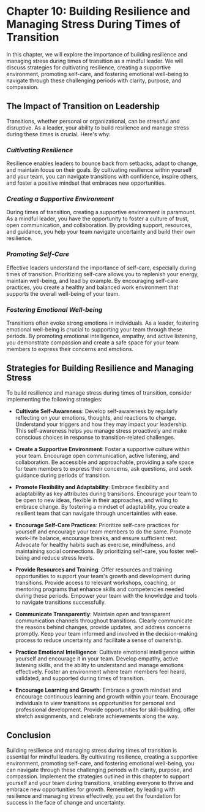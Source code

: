 Chapter 10: Building Resilience and Managing Stress During Times of Transition
==============================================================================

In this chapter, we will explore the importance of building resilience and managing stress during times of transition as a mindful leader. We will discuss strategies for cultivating resilience, creating a supportive environment, promoting self-care, and fostering emotional well-being to navigate through these challenging periods with clarity, purpose, and compassion.

**The Impact of Transition on Leadership**
------------------------------------------

Transitions, whether personal or organizational, can be stressful and disruptive. As a leader, your ability to build resilience and manage stress during these times is crucial. Here's why:

### *Cultivating Resilience*

Resilience enables leaders to bounce back from setbacks, adapt to change, and maintain focus on their goals. By cultivating resilience within yourself and your team, you can navigate transitions with confidence, inspire others, and foster a positive mindset that embraces new opportunities.

### *Creating a Supportive Environment*

During times of transition, creating a supportive environment is paramount. As a mindful leader, you have the opportunity to foster a culture of trust, open communication, and collaboration. By providing support, resources, and guidance, you help your team navigate uncertainty and build their own resilience.

### *Promoting Self-Care*

Effective leaders understand the importance of self-care, especially during times of transition. Prioritizing self-care allows you to replenish your energy, maintain well-being, and lead by example. By encouraging self-care practices, you create a healthy and balanced work environment that supports the overall well-being of your team.

### *Fostering Emotional Well-being*

Transitions often evoke strong emotions in individuals. As a leader, fostering emotional well-being is crucial to supporting your team through these periods. By promoting emotional intelligence, empathy, and active listening, you demonstrate compassion and create a safe space for your team members to express their concerns and emotions.

**Strategies for Building Resilience and Managing Stress**
----------------------------------------------------------

To build resilience and manage stress during times of transition, consider implementing the following strategies:

* **Cultivate Self-Awareness**: Develop self-awareness by regularly reflecting on your emotions, thoughts, and reactions to change. Understand your triggers and how they may impact your leadership. This self-awareness helps you manage stress proactively and make conscious choices in response to transition-related challenges.

* **Create a Supportive Environment**: Foster a supportive culture within your team. Encourage open communication, active listening, and collaboration. Be accessible and approachable, providing a safe space for team members to express their concerns, ask questions, and seek guidance during periods of transition.

* **Promote Flexibility and Adaptability**: Embrace flexibility and adaptability as key attributes during transitions. Encourage your team to be open to new ideas, flexible in their approaches, and willing to embrace change. By fostering a mindset of adaptability, you create a resilient team that can navigate through uncertainties with ease.

* **Encourage Self-Care Practices**: Prioritize self-care practices for yourself and encourage your team members to do the same. Promote work-life balance, encourage breaks, and ensure sufficient rest. Advocate for healthy habits such as exercise, mindfulness, and maintaining social connections. By prioritizing self-care, you foster well-being and reduce stress levels.

* **Provide Resources and Training**: Offer resources and training opportunities to support your team's growth and development during transitions. Provide access to relevant workshops, coaching, or mentoring programs that enhance skills and competencies needed during these periods. Empower your team with the knowledge and tools to navigate transitions successfully.

* **Communicate Transparently**: Maintain open and transparent communication channels throughout transitions. Clearly communicate the reasons behind changes, provide updates, and address concerns promptly. Keep your team informed and involved in the decision-making process to reduce uncertainty and facilitate a sense of ownership.

* **Practice Emotional Intelligence**: Cultivate emotional intelligence within yourself and encourage it in your team. Develop empathy, active listening skills, and the ability to understand and manage emotions effectively. Foster an environment where team members feel heard, validated, and supported during times of transition.

* **Encourage Learning and Growth**: Embrace a growth mindset and encourage continuous learning and growth within your team. Encourage individuals to view transitions as opportunities for personal and professional development. Provide opportunities for skill-building, offer stretch assignments, and celebrate achievements along the way.

**Conclusion**
--------------

Building resilience and managing stress during times of transition is essential for mindful leaders. By cultivating resilience, creating a supportive environment, promoting self-care, and fostering emotional well-being, you can navigate through these challenging periods with clarity, purpose, and compassion. Implement the strategies outlined in this chapter to support yourself and your team during transitions, enabling everyone to thrive and embrace new opportunities for growth. Remember, by leading with resilience and managing stress effectively, you set the foundation for success in the face of change and uncertainty.
